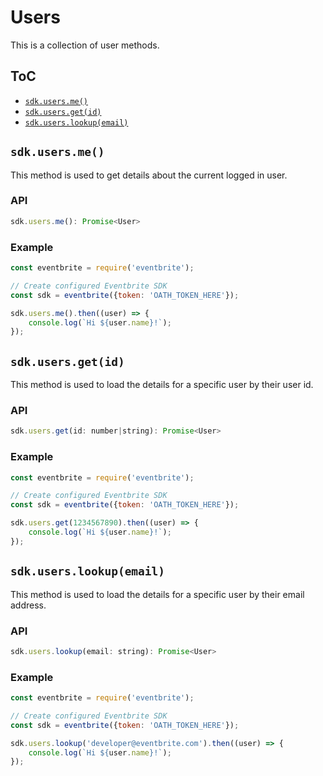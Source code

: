# Users

This is a collection of user methods. 

## ToC

- [`sdk.users.me()`](#me)
- [`sdk.users.get(id)`](#getById)
- [`sdk.users.lookup(email)`](#lookByEmail)

<a id="me"></a>

## `sdk.users.me()`
This method is used to get details about the current logged in user.

### API
```js
sdk.users.me(): Promise<User>
```

### Example

```js
const eventbrite = require('eventbrite');

// Create configured Eventbrite SDK
const sdk = eventbrite({token: 'OATH_TOKEN_HERE'});

sdk.users.me().then((user) => {
    console.log(`Hi ${user.name}!`);
});
```

<a id="getById"></a>

## `sdk.users.get(id)`
This method is used to load the details for a specific user by their user id. 

### API
```js
sdk.users.get(id: number|string): Promise<User>
```

### Example

```js
const eventbrite = require('eventbrite');

// Create configured Eventbrite SDK
const sdk = eventbrite({token: 'OATH_TOKEN_HERE'});

sdk.users.get(1234567890).then((user) => {
    console.log(`Hi ${user.name}!`);
});
```

<a id="lookByEmail"></a>

## `sdk.users.lookup(email)`
This method is used to load the details for a specific user by their email address. 

### API
```js
sdk.users.lookup(email: string): Promise<User>
```

### Example

```js
const eventbrite = require('eventbrite');

// Create configured Eventbrite SDK
const sdk = eventbrite({token: 'OATH_TOKEN_HERE'});

sdk.users.lookup('developer@eventbrite.com').then((user) => {
    console.log(`Hi ${user.name}!`);
});
```